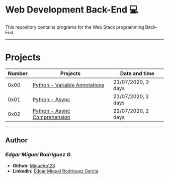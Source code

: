 # Web Development Back-End :computer:

This repository contains programs for the Web Stack programming Back-End.

---

# Projects

Number | Projects | Date and time
----------- | ----------- | -----------
0x00 | [Python - Variable Annotations](./0x00-python_variable_annotations) | 21/07/2020, 3 days
0x01 | [Python - Async](./0x01-python_async_function) | 21/07/2020, 2 days
0x02 | [Python - Async Comprehension](./0x02-python_async_comprehension) | 22/07/2020, 2 days

---

## Author
### _Edgar Miguel Rodríguez G._

- **Github:** [Miguelro123](https://github.com/Miguelro123) 
- **Linkedin:** [Edgar Miguel Rodriguez Garcia](https://www.linkedin.com/in/edgar-miguel-rodriguez-garcia-20a5281a2/)
